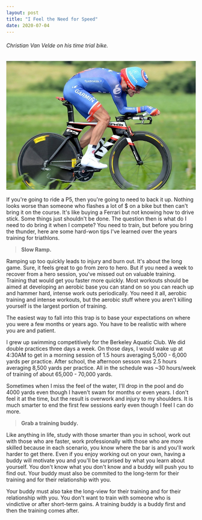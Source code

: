```yaml
---
layout: post
title: "I Feel the Need for Speed"
date: 2020-07-04
---
```


<h6>Christian Van Velde on his time trial bike.</h6>
<p><img src="/static/img/cervelo.jpg" width="650"/></p>

						
<p>
If you're going to ride a P5, then you're going to need to back it up.  Nothing looks worse
than someone who flashes a lot of $ on a bike but then can't bring it on the course.  It's like
buying a Ferrari but not knowing how to drive stick.  Some things just shouldn't be done.  The question
then is what do I need to do bring it when I compete?  You need to train, but before you bring the thunder, here are some hard-won tips I've learned over the years training for triathlons. 
</p>


<blockquote>
    <p><b>Slow Ramp.</b></p>
</blockquote>

<p>  
Ramping up too quickly leads to injury and burn out.  It's about the long game.  Sure, it feels
great to go from zero to hero.  But if you need a week to recover from a hero session, you've missed out on valuable training.  Training that would get you faster more quickly.  Most workouts should be aimed at developing an aerobic base you can stand on so you can reach up and hammer hard, intense work outs periodically.  You need it all, aerobic training and intense workouts, but the aerobic stuff where you aren't killing yourself is the largest portion of training.  
</p>

<p>  
The easiest way to fall into this trap is to base your expectations on where you were a few months or years ago.  You have to be realistic with where you are and patient.   
</p>
<p> I grew up swimming competitively for the Berkeley Aquatic Club.  We did double practices three days a week.  On those days, I would wake up at 4:30AM to get in a morning session of 1.5 hours averaging 5,000 - 6,000 yards per practice.  After school, the afternoon sesson was 2.5 hours averaging 8,500 yards per practice.  All in the schedule was ~30 hours/week of training of about 65,000 - 70,000 yards.   
</p>
<p> Sometimes when I miss the feel of the water, I'll drop in the pool and do 4000 yards even though I haven't swam for months or even years.  I don't feel it at the time, but the result is overwork and injury to my shoulders. It is much smarter to end the first few sessions early even though I feel I can do more.   
</p>

<blockquote>
    <p><b>Grab a training buddy.</b></p>
</blockquote>

<p>  
Like anything in life, study with those smarter than you in school, work out with those who are faster, work professionally with those who are more skilled because in each scenario, you know where the bar is and you'll work harder to get there. Even if you enjoy working out on your own, having a buddy will motivate you and you'll be surprised by what you learn about yourself.  You don't know what you don't know and a buddy will push you to find out.  Your buddy must also be commited to the long-term for their training and for their relationship with you.  
</p>
<p>
Your buddy must also take the long-view for their training and for their relationship with you. You don't want to train with someone who is vindictive or after short-term gains.  A training buddy is a 
buddy first and then the training comes after.
</p>